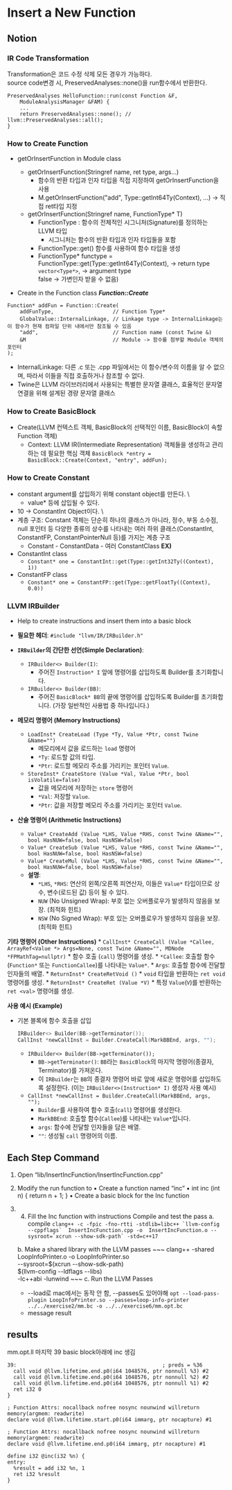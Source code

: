 # Insert a New Function

## Notion
### IR Code Transformation
Transformation은 코드 수정 삭제 모든 경우가 가능하다. \
source code변경 시, PreservedAnalyses::none()을 run함수에서 반환한다.
~~~
PreservedAnalyses HelloFunction::run(const Function &F,
    ModuleAnalysisManager &FAM) {
    ...
    return PreservedAnalyses::none(); // llvm::PreservedAnalyses::all();
}
~~~

### How to Create Function
- getOrInsertFunction in Module class
    - getOrInsertFunction(Stringref name, ret type, args...)
        - 함수의 반환 타입과 인자 타입을 직접 지정하여 getOrInsertFunction을 사용
        - M.getOrInsertFunction("add", Type::getInt64Ty(Context), ...) -> 직접 ret타입 지정
    - getOrInsertFunction(Stringref name, FunctionType* T)
        - FunctionType : 함수의 전체적인 시그니처(Signature)를 정의하는 LLVM 타입
            - 시그니처는 함수의 반환 타입과 인자 타입들을 포함
        - FunctionType::get() 함수를 사용하여 함수 타입을 생성
        - FunctionType* functype = FunctionType::get(Type::getInt64Ty(Context), -> return type \
            ```vector<Type*>```, -> argument type \
            false -> 가변인자 받을 수 없음)

- Create in the Function class
***Function::Create***
~~~
Function* addFun = Function::Create(
    addFunType,                   // Function Type*
    GlobalValue::InternalLinkage, // Linkage type -> InternalLinkage는 이 함수가 현재 컴파일 단위 내에서만 참조될 수 있음
    "add",                        // Function name (const Twine &)
    &M                            // Module -> 함수를 첨부할 Module 객체의 포인터
);
~~~
* InternalLinkage: 다른 .c 또는 .cpp 파일에서는 이 함수/변수의 이름을 알 수 없으며, 따라서 이들을 직접 호출하거나 참조할 수 없다.
* Twine은 LLVM 라이브러리에서 사용되는 특별한 문자열 클래스,  효율적인 문자열 연결을 위해 설계된 경량 문자열 클래스

### How to Create BasicBlock
- Create(LLVM 컨텍스트 객체, BasicBlock의 선택적인 이름, BasicBlock이 속할 Function 객체)
    - Context: LLVM IR(Intermediate Representation) 객체들을 생성하고 관리하는 데 필요한 핵심 객체
```BasicBlock *entry = BasicBlock::Create(Context, "entry", addFun);```

### How to Create Constant
- constant argument를 삽입하기 위해 constant object를 만든다. \ 
    - value* 등에 삽입될 수 있다.
- 10 -> ConstantInt Object이다. \
- 계층 구조: Constant 객체는 단순히 하나의 클래스가 아니라, 정수, 부동 소수점, null 포인터 등 다양한 종류의 상수를 나타내는 여러 하위 클래스(ConstantInt, ConstantFP, ConstantPointerNull 등)를 가지는 계층 구조
    - Constant - ConstantData - 여러 ConstantClass
**EX)**
- ConstantInt class
    - ```Constant* one = ConstantInt::get(Type::getInt32Ty((Context), 1))```
- ConstantFP class
    - ```Constant* one = ConstantFP::get(Type::getFloatTy((Context), 0.0))```

### LLVM IRBuilder
- Help to create instructions and insert them into a basic block
* **필요한 헤더**: `#include "llvm/IR/IRBuilder.h"`
* **`IRBuilder`의 간단한 선언(Simple Declaration)**:
    * `IRBuilder<> Builder(I)`:
        * 주어진 `Instruction* I` 앞에 명령어를 삽입하도록 Builder를 초기화합니다.
    * `IRBuilder<> Builder(BB)`:
        * 주어진 `BasicBlock* BB`의 끝에 명령어를 삽입하도록 Builder를 초기화합니다. (가장 일반적인 사용법 중 하나입니다.)

* **메모리 명령어 (Memory Instructions)**
    * `LoadInst* CreateLoad (Type *Ty, Value *Ptr, const Twine &Name="")`
        * 메모리에서 값을 로드하는 `load` 명령어
        * `*Ty`: 로드할 값의 타입.
        * `*Ptr`: 로드할 메모리 주소를 가리키는 포인터 `Value`.
    * `StoreInst* CreateStore (Value *Val, Value *Ptr, bool isVolatile=false)`
        * 값을 메모리에 저장하는 `store` 명령어
        * `*Val`: 저장할 `Value`.
        * `*Ptr`: 값을 저장할 메모리 주소를 가리키는 포인터 `Value`.

* **산술 명령어 (Arithmetic Instructions)**
    * `Value* CreateAdd (Value *LHS, Value *RHS, const Twine &Name="", bool HasNUW=false, bool HasNSW=false)`
    * `Value* CreateSub (Value *LHS, Value *RHS, const Twine &Name="", bool HasNUW=false, bool HasNSW=false)`
    * `Value* CreateMul (Value *LHS, Value *RHS, const Twine &Name="", bool HasNUW=false, bool HasNSW=false)`
    * **설명**:
        * `*LHS`, `*RHS`: 연산의 왼쪽/오른쪽 피연산자, 이들은 `Value*` 타입이므로 상수, 변수(로드된 값) 등이 될 수 있다.
        * `NUW` (No Unsigned Wrap): 부호 없는 오버플로우가 발생하지 않음을 보장. (최적화 힌트)
        * `NSW` (No Signed Wrap): 부호 있는 오버플로우가 발생하지 않음을 보장. (최적화 힌트)

**기타 명령어 (Other Instructions)**
    * `CallInst* CreateCall (Value *Callee, ArrayRef<Value *> Args=None, const Twine &Name="", MDNode *FPMathTag=nullptr)`
        * 함수 호출 (`call`) 명령어를 생성.
        * `*Callee`: 호출할 함수(`Function*` 또는 `FunctionCallee`)를 나타내는 `Value*`.
        * `Args`: 호출할 함수에 전달할 인자들의 배열.
    * `ReturnInst* CreateRetVoid ()`
        * `void` 타입을 반환하는 `ret void` 명령어를 생성.
    * `ReturnInst* CreateRet (Value *V)`
        * 특정 `Value`(`V`)를 반환하는 `ret <val>` 명령어를 생성.

**사용 예시 (Example)**
  * 기본 블록에 함수 호출을 삽입
    ```cpp
    IRBuilder<> Builder(BB->getTerminator());
    CallInst *newCallInst = Builder.CreateCall(MarkBBEnd, args, "");
    ```
      * `IRBuilder<> Builder(BB->getTerminator());`
          * `BB->getTerminator()`: `BB`라는 `BasicBlock`의 마지막 명령어(종결자, Terminator)를 가져온다.
          * 이 `IRBuilder`는 `BB`의 종결자 명령어 바로 앞에 새로운 명령어를 삽입하도록 설정한다. (이는 `IRBuilder<>(Instruction* I)` 생성자 사용 예시)
      * `CallInst *newCallInst = Builder.CreateCall(MarkBBEnd, args, "");`
          * `Builder`를 사용하여 함수 호출(`call`) 명령어를 생성한다.
          * `MarkBBEnd`: 호출할 함수(`Callee`)를 나타내는 `Value*`입니다.
          * `args`: 함수에 전달할 인자들을 담은 배열.
          * `""`: 생성될 `call` 명령어의 이름.


## Each Step Command
1) Open “lib/InsertIncFunction/InsertIncFunction.cpp”
2) Modify the run function to
▪ Create a function named “inc”
▪ int inc (int n) { return n + 1; }
▪ Create a basic block for the Inc function
3) 4) Fill the Inc function with instructions Compile and test the pass
 a. compile
    ```clang++ -c -fpic -fno-rtti -stdlib=libc++ `llvm-config --cppflags`  InsertIncFunction.cpp -o  InsertIncFunction.o --sysroot=`xcrun --show-sdk-path` -std=c++17```

    b.  Make a shared library with the LLVM passes
        ~~~
        clang++ -shared LoopInfoPrinter.o -o LoopInfoPrinter.so \
            --sysroot=$(xcrun --show-sdk-path) \
            $(llvm-config --ldflags --libs) \
            -lc++abi -lunwind
        ~~~
    c. Run the LLVM Passes
    * --load로 mac에서는 동작 안 함, --passes도 있어야해
        ```opt --load-pass-plugin LoopInfoPrinter.so --passes=loop-info-printer ../../exercise2/mm.bc -o ../../exercise6/mm.opt.bc```
    - message result
  
## results
mm.opt.ll
마지막 39 basic block아래에 inc 생김
```
39:                                               ; preds = %36
  call void @llvm.lifetime.end.p0(i64 1048576, ptr nonnull %3) #2
  call void @llvm.lifetime.end.p0(i64 1048576, ptr nonnull %2) #2
  call void @llvm.lifetime.end.p0(i64 1048576, ptr nonnull %1) #2
  ret i32 0
}

; Function Attrs: nocallback nofree nosync nounwind willreturn memory(argmem: readwrite)
declare void @llvm.lifetime.start.p0(i64 immarg, ptr nocapture) #1

; Function Attrs: nocallback nofree nosync nounwind willreturn memory(argmem: readwrite)
declare void @llvm.lifetime.end.p0(i64 immarg, ptr nocapture) #1

define i32 @inc(i32 %n) {
entry:
  %result = add i32 %n, 1
  ret i32 %result
}
```



